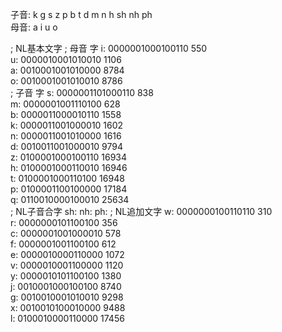 子音: k g s z p b t d m n h sh nh ph  
母音: a i u o  

; NL基本文字
; 母音 字
i: 0000001000100110 550  
u: 0000010001010010 1106  
a: 0010001001010000 8784  
o: 0010001001010010 8786  
; 子音 字
s: 0000001101000110 838  
m: 0000001001110100 628  
b: 0000011000010110 1558  
k: 0000011001000010 1602  
n: 0000011001010000 1616  
d: 0010011001000010 9794  
z: 0100001000100110 16934  
h: 0100001000110010 16946  
t: 0100001000110100 16948  
p: 0100001100100000 17184  
q: 0110010000100010 25634  
; NL子音合字
sh: 
nh: 
ph: 
; NL追加文字
w: 0000000100110110 310  
r: 0000000101100100 356  
c: 0000001001000010 578  
f: 0000001001100100 612  
e: 0000010000110000 1072  
v: 0000010001100000 1120  
y: 0000010101100100 1380  
j: 0010001000100100 8740  
g: 0010010001010010 9298  
x: 0010010100010000 9488  
l: 0100010000110000 17456  